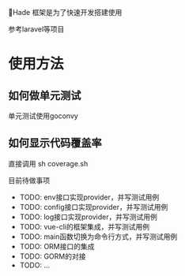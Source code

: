 Hade 框架是为了快速开发搭建使用

参考laravel等项目

# 使用方法

## 如何做单元测试

单元测试使用goconvy

## 如何显示代码覆盖率

直接调用 sh coverage.sh

目前待做事项

* TODO: env接口实现provider，并写测试用例
* TODO: config接口实现provider，并写测试用例
* TODO: log接口实现provider，并写测试用例
* TODO: vue-cli的框架集成，并写测试用例
* TODO: main函数切换为命令行方式，并写测试用例
* TODO: ORM接口的集成
* TODO: GORM的对接
* TODO: ...